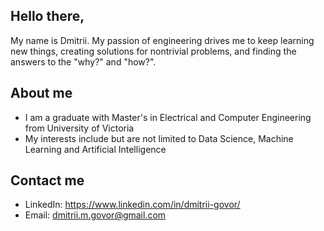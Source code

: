## Hello there,

My name is Dmitrii. My passion of engineering drives me to keep learning new things, creating solutions for nontrivial problems, and finding the answers to the "why?" and "how?".

## About me

* I am a graduate with Master's in Electrical and Computer Engineering from University of Victoria
* My interests include but are not limited to Data Science, Machine Learning and Artificial Intelligence

## Contact me

* LinkedIn: https://www.linkedin.com/in/dmitrii-govor/
* Email: dmitrii.m.govor@gmail.com

<!---
dgovor/dgovor is a ✨ special ✨ repository because its `README.md` (this file) appears on your GitHub profile.
You can click the Preview link to take a look at your changes.
--->
